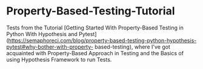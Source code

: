 # Property-Based-Testing-Tutorial
Tests from the Tutorial [Getting Started With Property-Based Testing in Python With Hypothesis and Pytest](https://semaphoreci.com/blog/property-based-testing-python-hypothesis-pytest#why-bother-with-property- based-testing), where I've got acquainted with Property-Based Approach in Testing and the Basics of using Hypothesis Framework to run Tests.
